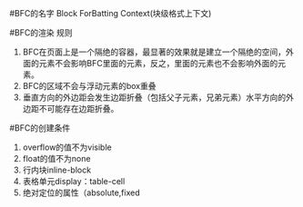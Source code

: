 #BFC的名字
Block ForBatting Context(块级格式上下文)

#BFC的渲染 规则
1. BFC在页面上是一个隔绝的容器，最显著的效果就是建立一个隔绝的空间，外面的元素不会影响BFC里面的元素，反之，里面的元素也不会影响外面的元素。
2. BFC的区域不会与浮动元素的box重叠
3. 垂直方向的外边距会发生边距折叠（包括父子元素，兄弟元素）水平方向的外边距不可能存在边距折叠。

#BFC的创建条件
1. overflow的值不为visible
2. float的值不为none
3. 行内块inline-block
4. 表格单元display：table-cell
5. 绝对定位的属性（absolute,fixed